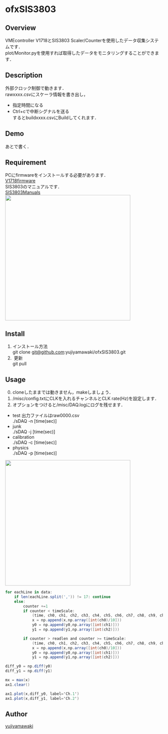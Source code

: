 # ofxSIS3803
## Overview
VMEcontroller V1718とSIS3803 Scaler/Counterを使用したデータ収集システムです．  
plot/Monitor.pyを使用すれば取得したデータをモニタリングすることができます．
## Description
外部クロック制御で動きます．  
rawxxxx.csvにスケーラ情報を書き出し，
- 指定時間になる
- Ctrl+cで中断シグナルを送る  
するとbuildxxxx.csvにBuildしてくれます．  
## Demo
あとで書く．  
## Requirement
PCにfirmwareをインストールする必要があります．  
[V1718firmware](http://www.caen.it/csite/CaenProd.jsp?idmod=417&parent=11)  
SIS3803のマニュアルです．  
[SIS3803Manuals](http://dasdevpc.triumf.ca/online/manuals/vme/sis3803.pdf)  
<img src="https://github.com/yujiyamawaki/ofxSIS3803/files/3007258/NIM.pdf" width="400px">

## Install
1. インストール方法  
git clone git@github.com:yujiyamawaki/ofxSIS3803.git  
2.  更新  
git pull  
## Usage
0. cloneしたままでは動きません，makeしましょう．
1. /misc/config.txtにCLKを入れるチャンネルとCLK rate(Hz)を設定します．  
2. オプションをつけると/misc/DAQ.logにログを残せます．  
- test 出力ファイルはraw0000.csv  
./sDAQ -n [time(sec)]  
- junk  
./sDAQ -j [time(sec)]  
- calibration  
./sDAQ -c [time(sec)]  
- physics  
./sDAQ -p [time(sec)]  
<img src="https://user-images.githubusercontent.com/23188436/54976528-ff3c0100-4fdd-11e9-818d-b5b8968a093c.jpeg" width="400px">

````csharp
for eachLine in data:
    if len(eachLine.split(',')) != 17: continue
    else:
        counter +=1
        if counter < timeScale:
            (time, ch0, ch1, ch2, ch3, ch4, ch5, ch6, ch7, ch8, ch9, ch10, ch11, ch12, ch13, ch14, ch15) = eachLine.split(',')
            x = np.append(x,np.array([int(ch0)/10]))
            y0 = np.append(y0,np.array([int(ch1)]))
            y1 = np.append(y1,np.array([int(ch2)]))

        if counter > readlen and counter >= timeScale:
            (time, ch0, ch1, ch2, ch3, ch4, ch5, ch6, ch7, ch8, ch9, ch10, ch11, ch12, ch13, ch14, ch15) = eachLine.split(',')
            x = np.append(x,np.array([int(ch0)/10]))
            y0 = np.append(y0,np.array([int(ch1)]))
            y1 = np.append(y1,np.array([int(ch2)]))

diff_y0 = np.diff(y0)
diff_y1 = np.diff(y1)

mx = max(x)
ax1.clear()

ax1.plot(x,diff_y0, label='Ch.1')
ax1.plot(x,diff_y1, label='Ch.2')
````
## Author
[yujiyamawaki](https://github.com/yujiyamawaki)  
